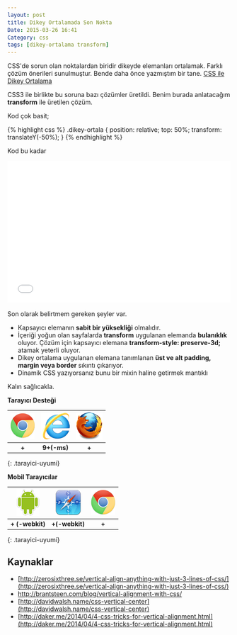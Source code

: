 ```yaml
---
layout: post
title: Dikey Ortalamada Son Nokta
Date: 2015-03-26 16:41
Category: css
tags: [dikey-ortalama transform]
---
```


CSS'de sorun olan noktalardan biridir dikeyde elemanları ortalamak. Farklı çözüm önerileri sunulmuştur. Bende daha önce yazmıştım bir tane. [CSS ile Dikey Ortalama](/css-ile-dikey-ortalama/)

CSS3 ile birlikte bu soruna bazı çözümler üretildi. Benim burada anlatacağım **transform** ile üretilen çözüm.

Kod çok basit;

{% highlight css %}
.dikey-ortala {
   position: relative;
   top: 50%;
   transform: translateY(-50%);
}
{% endhighlight %}

Kod bu kadar

<iframe height='320' width='100%' scrolling='no' src='//codepen.io/fatihhayri/embed/zxeQRO/?height=320&theme-id=0' data-default-tab='css' frameborder='no' allowtransparency='true' allowfullscreen='true' style='width: 100%;'>
</iframe>

Son olarak belirtmem gereken şeyler var. 

 - Kapsayıcı elemanın **sabit bir yüksekliği** olmalıdır.
 - İçeriği yoğun olan sayfalarda **transform** uygulanan elemanda **bulanıklık** oluyor. Çözüm için kapsayıcı elemana **transform-style: preserve-3d;** atamak yeterli oluyor.
 - Dikey ortalama uygulanan elemana tanımlanan **üst ve alt padding, margin veya border** sıkıntı çıkarıyor.
 - Dinamik CSS yazıyorsanız bunu bir mixin haline getirmek mantıklı

Kalın sağlıcakla.

**Tarayıcı Desteği**

|![Chrome][chrome]|![explorer][explorer]|![Firefox][firefox]|
|:-----------------:|:---------------:|:-------------------:|
|**+**|**9+(-ms)**|**+**|
{: .tarayici-uyumi}

**Mobil Tarayıcılar**

|![Android][android] | ![Mobil Safari][msafari] | ![Chrome][chrome] |
|:------------------------:|:----------------------:|:-------------------:|
|**+ (-webkit)**|**+(-webkit)**|**+**|
{: .tarayici-uyumi}

## Kaynaklar

 - [http://zerosixthree.se/vertical-align-anything-with-just-3-lines-of-css/](http://zerosixthree.se/vertical-align-anything-with-just-3-lines-of-css/)
 - http://brantsteen.com/blog/vertical-alignment-with-css/
 - [http://davidwalsh.name/css-vertical-center](http://davidwalsh.name/css-vertical-center)
 - [http://daker.me/2014/04/4-css-tricks-for-vertical-alignment.html](http://daker.me/2014/04/4-css-tricks-for-vertical-alignment.html)

[firefox]: /images/ff.png
[chrome]: /images/ch.png
[explorer]: /images/ie.png
[msafari]:/images/sm.png
[android]:/images/an.png